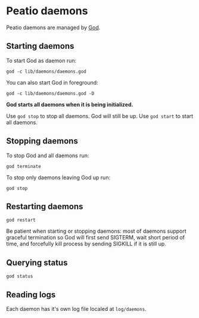 # Peatio daemons

Peatio daemons are managed by [God](http://godrb.com/).

## Starting daemons

To start God as daemon run:

`god -c lib/daemons/daemons.god`

You can also start God in foreground:

`god -c lib/daemons/daemons.god -D`

**God starts all daemons when it is being initialized.**

Use `god stop` to stop all daemons. God will still be up.
Use `god start` to start all daemons.

## Stopping daemons

To stop God and all daemons run:

`god terminate`

To stop only daemons leaving God up run:

`god stop`

## Restarting daemons

`god restart`

Be patient when starting or stopping daemons: most of daemons support graceful termination so God will first send SIGTERM, wait short period of time, and forcefully kill process by sending SIGKILL if it is still up.

## Querying status

`god status`

## Reading logs

Each daemon has it's own log file localed at `log/daemons`.
